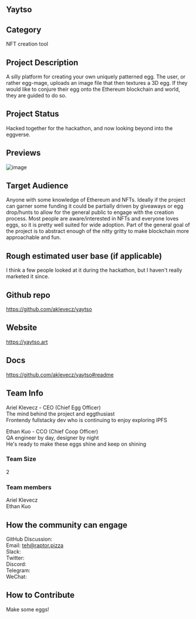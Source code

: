 ## Yaytso

## Category 
NFT creation tool

## Project Description
A silly platform for creating your own uniquely patterned egg. The user, or rather egg-mage, uploads an image file that then textures a 3D egg. If they would like to conjure their egg onto the Ethereum blockchain and world, they are guided to do so.

## Project Status
Hacked together for the hackathon, and now looking beyond into the eggverse.

## Previews
![image](https://user-images.githubusercontent.com/38079642/114130295-18f2cd00-98b5-11eb-9c2e-fccfcf5d3a84.png)

## Target Audience
Anyone with some knowledge of Ethereum and NFTs. Ideally if the project can garner some funding it could be partially driven by giveaways or egg drop/hunts to allow for the general public to engage with the creation process. Most people are aware/interested in NFTs and everyone loves eggs, so it is pretty well suited for wide adoption. Part of the general goal of the project is to abstract enough of the nitty gritty to make blockchain more approachable and fun.

## Rough estimated user base (if applicable)
I think a few people looked at it during the hackathon, but I haven't really marketed it since.

## Github repo
https://github.com/aklevecz/yaytso

## Website
https://yaytso.art

## Docs
https://github.com/aklevecz/yaytso#readme

## Team Info
Ariel Klevecz - CEO (Chief Egg Officer)  
The mind behind the project and eggthusiast  
Frontendy fullstacky dev who is continuing to enjoy exploring IPFS  

Ethan Kuo - CCO (Chief Coop Officer)  
QA engineer by day, designer by night  
He's ready to make these eggs shine and keep on shining  
 
### Team Size  
2

### Team members  
Ariel Klevecz  
Ethan Kuo

## How the community can engage
GitHub Discussion:  
Email: teh@raptor.pizza  
Slack:  
Twitter:  
Discord:  
Telegram:  
WeChat:  

## How to Contribute
Make some eggs!

